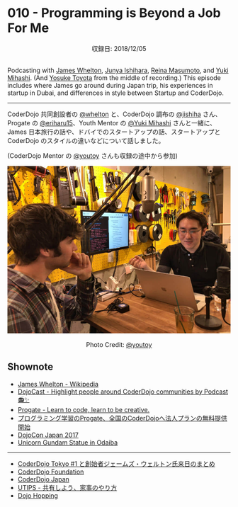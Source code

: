 # 010 - Programming is Beyond a Job For Me
<div style="text-align: center;">収録日: 2018/12/05</div><br>


Podcasting with [James Whelton](https://twitter.com/whelton), [Junya Ishihara](https://twitter.com/jishiha), [Reina Masumoto](https://twitter.com/eriharu15), and [Yuki Mihashi](https://twitter.com/YukiMihashi). (And [Yosuke Toyota](https://twitter.com/youtoy) from the middle of recording.) This episode includes where James go around during Japan trip, his experiences in startup in Dubai, and differences in style between Startup and CoderDojo.

-----

CoderDojo 共同創設者の [@whelton](https://twitter.com/whelton) と、CoderDojo 調布の [@jishiha](https://twitter.com/jishiha) さん、Progate の [@eriharu15](https://twitter.com/eriharu15)、Youth Mentor の [@Yuki Mihashi](https://twitter.com/YukiMihashi) さんと一緒に、James 日本旅行の話や、ドバイでのスタートアップの話、スタートアップと CoderDojo のスタイルの違いなどについて話しました。

(CoderDojo Mentor の [@youtoy](https://twitter.com/youtoy) さんも収録の途中から参加)

![Recording at OpenSource Cafe](./osscafe-recording.jpg)
<div align='center'>Photo Credit: <a href="https://twitter.com/youtoy">@youtoy</a></div>

## Shownote

- [James Whelton - Wikipedia](https://en.wikipedia.org/wiki/James_Whelton)
- [DojoCast - Highlight people around CoderDojo communities by Podcast 📻✨](/podcasts)
- [Progate - Learn to code, learn to be creative.](https://progate.com/)
- [プログラミング学習のProgate、全国のCoderDojoへ法人プランの無料提供開始](https://news.coderdojo.jp/2018/10/29/%E3%83%97%E3%83%AD%E3%82%B0%E3%83%A9%E3%83%9F%E3%83%B3%E3%82%B0%E5%AD%A6%E7%BF%92%E3%81%AEprogate%E3%80%81%E5%85%A8%E5%9B%BD%E3%81%AEcoderdojo%E3%81%B8%E6%B3%95%E4%BA%BA%E3%83%97%E3%83%A9%E3%83%B3/)
- [DojoCon Japan 2017](https://dojocon2017.coderdojo.jp/)
- [Unicorn Gundam Statue in Odaiba](https://fr.japantravel.com/tokyo/unicorn-gundam-statue-in-odaiba/41317)

---

- [CoderDojo Tokyo #1 と創始者ジェームズ・ウェルトン氏来日のまとめ](https://tech.a-listers.jp/2012/05/09/coderdojo-tokyo-1-james-whelton-in-japan/)
- [CoderDojo Foundation](https://coderdojo.com/foundation/)
- [CoderDojo Japan](https://coderdojo.jp/)
- [UTIPS - 共有しよう、家事のやり方](https://utips.life/)
- [Dojo Hopping](https://coderdojo.com/2017/11/22/coderdojo-and-me/)
